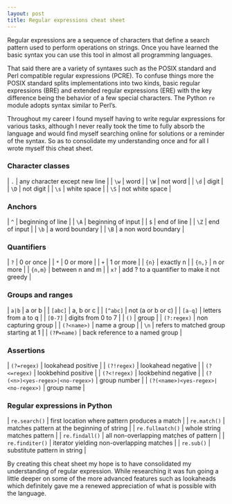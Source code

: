 ```yaml
---
layout: post
title: Regular expressions cheat sheet
---
```


Regular expressions are a sequence of characters that define a search pattern used to perform operations on strings. Once
you have learned the basic syntax you can use this tool in almost all programming languages.

That said there are a variety of syntaxes such as the POSIX standard and Perl compatible regular expressions (PCRE). To
confuse things more the POSIX standard splits implementations into two kinds, basic regular expressions (BRE) and
extended regular expressions (ERE) with the key difference being the behavior of a few special characters.
The Python `re` module adopts syntax similar to Perl’s.

Throughout my career I found myself having to write regular expressions for various tasks, although I never really took
the time to fully absorb the language and would find myself searching online for solutions or a reminder of the syntax.
So as to consolidate my understanding once and for all I wrote myself this cheat sheet.

### Character classes

| `.`  | any character except new line |
| `\w` | word                          |
| `\W` | not word                      |
| `\d` | digit                         |
| `\D` | not digit                     |
| `\s` | white space                   |
| `\S` | not white space               |

### Anchors

| `^`  | beginning of line             |
| `\A` | beginning of input            |
| `$`  | end of line                   |
| `\Z` | end of input                  |
| `\b` | a word boundary               |
| `\B` | a non word boundary           |

### Quantifiers

| `?`     | 0 or once                                     |
| `*`     | 0 or more                                     |
| `+`     | 1 or more                                     |
| `{n}`   | exactly n                                     |
| `{n,}`  | n or more                                     |
| `{n,m}` | between n and m                               |
| `x?`    | add ? to a quantifier to make it not greedy   |

### Groups and ranges

| `a|b`           | a or b                                |
| `[abc]`         | a, b or c                             |
| `[^abc]`        | not (a or b or c)                     |
| `[a-q]`         | letters from a to q                   |
| `[0-7]`         | digits from 0 to 7                    |
| `()`            | group                                 |
| `(?:regex)`     | non capturing group                   |
| `(?<name>)`     | name a group                          |
| `\n`            | refers to matched group starting at 1 |
| `(?P=name)`     | back reference to a named group       |

### Assertions

| `(?=regex)`                           | lookahead positive    |
| `(?!regex)`                           | lookahead negative    |
| `(?<=regex)`                          | lookbehind positive   |
| `(?<!regex)`                          | lookbehind negative   |
| `(?(<n>)<yes-regex>|<no-regex>)`      | group number          |
| `(?(<name>)<yes-regex>|<no-regex>)`   | group name            |

### Regular expressions in Python

| `re.search()`         | first location where pattern produces a match |
| `re.match()`          | matches pattern at the beginning of string    |
| `re.fullmatch()`      | whole string matches pattern                  |
| `re.findall()`        | all non-overlapping matches of pattern        |
| `re.finditer()`       | iterator yielding non-overlapping matches     |
| `re.sub()`            | substitute pattern in string                  |

By creating this cheat sheet my hope is to have consolidated my understanding of regular expression. While researching it was fun going a little deeper on some of the more advanced features such as lookaheads which definitely gave me a renewed appreciation of what is possible with the language.

